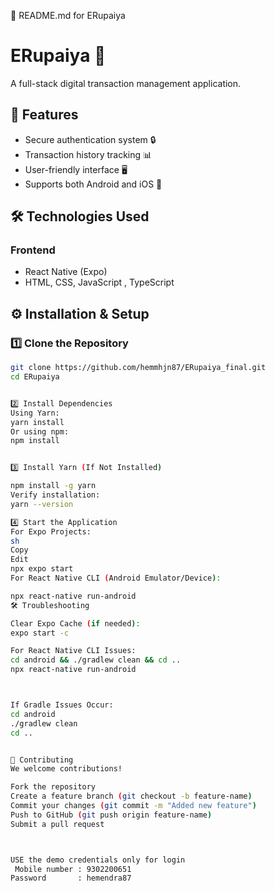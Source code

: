 📜 README.md for ERupaiya

# ERupaiya 🚀  
A full-stack digital transaction management application.  

## 📌 Features  
- Secure authentication system 🔒  
- Transaction history tracking 📊  
- User-friendly interface 🖥️  
- Supports both Android and iOS 📱  

## 🛠️ Technologies Used  
### **Frontend**  
- React Native (Expo)  
- HTML, CSS, JavaScript  , TypeScript


## ⚙️ Installation & Setup  

### **1️⃣ Clone the Repository**  
```sh
git clone https://github.com/hemmhjn87/ERupaiya_final.git
cd ERupaiya


2️⃣ Install Dependencies
Using Yarn:
yarn install
Or using npm:
npm install


3️⃣ Install Yarn (If Not Installed)

npm install -g yarn
Verify installation:
yarn --version

4️⃣ Start the Application
For Expo Projects:
sh
Copy
Edit
npx expo start
For React Native CLI (Android Emulator/Device):

npx react-native run-android
🛠️ Troubleshooting

Clear Expo Cache (if needed):
expo start -c

For React Native CLI Issues:
cd android && ./gradlew clean && cd ..
npx react-native run-android



If Gradle Issues Occur:
cd android
./gradlew clean
cd ..


🤝 Contributing
We welcome contributions!

Fork the repository
Create a feature branch (git checkout -b feature-name)
Commit your changes (git commit -m "Added new feature")
Push to GitHub (git push origin feature-name)
Submit a pull request



USE the demo credentials only for login 
 Mobile number : 9302200651
Password       : hemendra87
